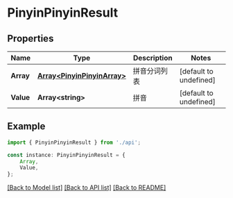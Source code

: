 # PinyinPinyinResult


## Properties

Name | Type | Description | Notes
------------ | ------------- | ------------- | -------------
**Array** | [**Array&lt;PinyinPinyinArray&gt;**](PinyinPinyinArray.md) | 拼音分词列表 | [default to undefined]
**Value** | **Array&lt;string&gt;** | 拼音 | [default to undefined]

## Example

```typescript
import { PinyinPinyinResult } from './api';

const instance: PinyinPinyinResult = {
    Array,
    Value,
};
```

[[Back to Model list]](../README.md#documentation-for-models) [[Back to API list]](../README.md#documentation-for-api-endpoints) [[Back to README]](../README.md)
